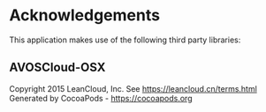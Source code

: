 # Acknowledgements
This application makes use of the following third party libraries:

## AVOSCloud-OSX

Copyright 2015 LeanCloud, Inc. See https://leancloud.cn/terms.html
Generated by CocoaPods - https://cocoapods.org
